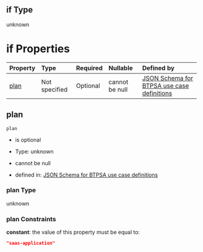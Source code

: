 ## if Type

unknown

# if Properties

| Property      | Type          | Required | Nullable       | Defined by                                                                                                                                                                                                                                  |
| :------------ | :------------ | :------- | :------------- | :------------------------------------------------------------------------------------------------------------------------------------------------------------------------------------------------------------------------------------------ |
| [plan](#plan) | Not specified | Optional | cannot be null | [JSON Schema for BTPSA use case definitions](btpsa-usecase-properties-services-items-allof-2-then-allof-31-then-allof-0-if-properties-plan.md "undefined#/properties/services/items/allOf/2/then/allOf/31/then/allOf/0/if/properties/plan") |

## plan



`plan`

*   is optional

*   Type: unknown

*   cannot be null

*   defined in: [JSON Schema for BTPSA use case definitions](btpsa-usecase-properties-services-items-allof-2-then-allof-31-then-allof-0-if-properties-plan.md "undefined#/properties/services/items/allOf/2/then/allOf/31/then/allOf/0/if/properties/plan")

### plan Type

unknown

### plan Constraints

**constant**: the value of this property must be equal to:

```json
"saas-application"
```
